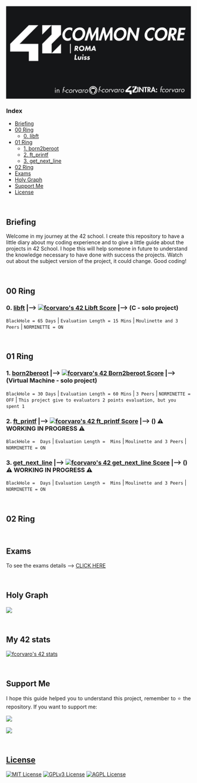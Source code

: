 # <a href="https://github.com/f-corvaro/42.common_core/tree/main/exams"><img align="center" src="https://github.com/f-corvaro/42.common_core/blob/main/.extra/42cc_gh.png"></a>

### Index
    
- [Briefing](#briefing)
- [00 Ring](#00-ring)
	- [0️. libft](#0️-libft--------c---solo-project)
- [01 Ring](#01-ring)
	- [1. born2beroot](#1-born2beroot--------virtual-machine----solo-project)
	- [2. ft\_printf](#2-ft_printf---------️-working-in-progress-️)
	- [3. get\_next\_line](#3-get_next_line---------️-working-in-progress-️)
- [02 Ring](#02-ring)
- [Exams](#exams)
- [Holy Graph](#holy-graph) 
- [Support Me](#support-me)
- [License](#license)

<br>

## Briefing

<p align="justify">
 
  Welcome in my journey at the 42 school. I create this repository to have a little diary about my coding
  experience and to give a little guide about the projects in 42 School. I hope this will help someone in future
  to understand the knowledge necessary to have done with success the projects. Watch out about the subject
  version of the project, it could change. Good coding!

</p>

<br>

## 00 Ring

<p align="justify">

### 0️. [libft](https://github.com/f-corvaro/42.common_core/tree/main/libft) |--> [![fcorvaro's 42 Libft Score](https://badge42.vercel.app/api/v2/clftrr31n000608jvhnng5zld/project/3049229)](https://profile.intra.42.fr/users/fcorvaro) |--> (C - solo project)

  ```BlackHole = 65 Days``` | ```Evaluation Length = 15 Mins``` | ```Moulinette and 3 Peers``` | ```NORMINETTE =
  ON```
</p>

<br>

## 01 Ring

<p align="justify">

### 1. [born2beroot](https://github.com/f-corvaro/42.common_core/tree/main/born2beroot) |--> [![fcorvaro's 42 Born2beroot Score](https://badge42.vercel.app/api/v2/clftrr31n000608jvhnng5zld/project/3069523)](https://profile.intra.42.fr/users/fcorvaro) |--> (Virtual Machine  - solo project)

  ```BlackHole = 30 Days``` | ```Evaluation Length = 60 Mins``` | ```3 Peers``` | ```NORMINETTE = OFF``` | ```This project give to evaluators 2 points evaluation, but you spent 1```

### 2. [ft_printf](https://github.com/f-corvaro/42.common_core/tree/main/ft_printf) |--> [![fcorvaro's 42 ft_printf Score](https://badge42.vercel.app/api/v2/clftrr31n000608jvhnng5zld/project/3069521)](https://profile.intra.42.fr/users/fcorvaro) |--> () ⚠️ **WORKING IN PROGRESS** ⚠️

  ```BlackHole =  Days``` | ```Evaluation Length =  Mins``` | ```Moulinette and 3 Peers``` | ```NORMINETTE =
  ON```

### 3. [get_next_line](https://github.com/f-corvaro/42.common_core/tree/main/get_next_line) |--> [![fcorvaro's 42 get_next_line Score](https://badge42.vercel.app/api/v2/clftrr31n000608jvhnng5zld/project/3069522)](https://profile.intra.42.fr/users/fcorvaro) |--> () ⚠️ **WORKING IN PROGRESS** ⚠️

  ```BlackHole =  Days``` | ```Evaluation Length =  Mins``` | ```Moulinette and 3 Peers``` | ```NORMINETTE =
  ON```


</p>

<br>

## 02 Ring

<p align="justify">

</p>

<br>

## Exams

<p align="justify"> 
	
To see the exams details --> 
[CLICK HERE](https://github.com/f-corvaro/42.common_core/tree/main/exams) 
	
</p>
	
<br>

## Holy Graph

<a href="https://projects.intra.42.fr/projects/graph"><img align="center" src="https://github.com/f-corvaro/42.common_core/blob/main/.extra/HolyGraph.png"></a>

<br>

## My 42 stats
	
[![fcorvaro's 42 stats](https://badge42.vercel.app/api/v2/clftrr31n000608jvhnng5zld/stats?cursusId=21&coalitionId=125)](https://profile.intra.42.fr/users/fcorvaro)

<br>

## Support Me 

<p align="justify"> 
I hope this guide helped you to understand this project, remember to ⭐ the repository.
If you want to support me:</p>

<a href="https://ko-fi.com/fcorvaro"><img width="180" img align="center" src="https://github.com/f-corvaro/42.common_core/blob/main/.extra/support-me-ko-fi.svg">   
    
<a href="https://github.com/sponsors/f-corvaro"><img width="180" img align="center" src="https://github.com/f-corvaro/42.common_core/blob/main/.extra/support-me-github.svg">
 
<br>
	
## License

[![MIT License](https://img.shields.io/badge/License-MIT-green.svg)](https://choosealicense.com/licenses/mit/)
[![GPLv3 License](https://img.shields.io/badge/License-GPL%20v3-yellow.svg)](https://opensource.org/licenses/)
[![AGPL License](https://img.shields.io/badge/license-AGPL-blue.svg)](http://www.gnu.org/licenses/agpl-3.0)
	
<br>

